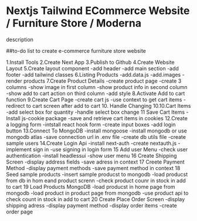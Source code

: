 # Nextjs Tailwind ECommerce Website / Furniture Store / Moderna

description

##to-do list to create e-commerce furniture store website

1.Install Tools
2.Create Next App
3.Publish to Github
4.Create Website Layout
5.Create layout component
-add header
-add main section
-add footer
-add tailwind classes
6.Listing Products
-add.data.js
-add.images
-render products
7.Create Product Details
-create product page
-create 3 columns
-show image in first column
-show product info in second column
-show add to cart action on third column
-add style
8.Activate Add to cart function
9.Create Cart Page
-create cart js
-use context to get cart items
-redirect to cart screen after add to cart 10. Handle Changing 10.10.Cart Items
-add select box for quantity
-handle select box change
11 Save Cart Items
-Install js-cookie package
-save and retrieve cart items in cookies
12.Create a logging form
-intstall react hook form
-create input boxes
-add login button
13.Connect To MongoDB
-install mongoose
-install mongodb or use mongodb atlas
-save connection url in .env file
-create db utils file
-create sample users
14.Create Login Api
-install next-auth
-create nextauth.js
-implement sign in
-use signing in login form
15 Add user Menu
-check user authentication
-install headlessui
-show user menu
16 Create Shipping Screen
-display address fields
-save adress in context
17 Creete Payment Method
-display payment methods
-save payment method in context
18 Seed sample products
-insert sample producst to mongodb
-load producst from db in hom eand product screnn
-check product counr in stock in add to cart
19 Load Products MongoDB
-load producst in home page from mongodb
-load product in product page from mongodb
-use product api to check count in stock in add to cart
20 Create Place Order Screen
-display shipping adress
-display payment method
-display order items
-create order page
